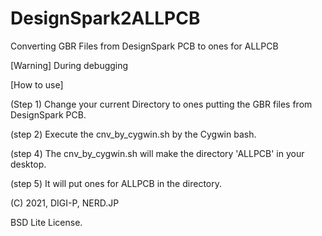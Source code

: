 # DesignSpark2ALLPCB
Converting GBR Files from DesignSpark PCB to ones for ALLPCB


[Warning] During debugging


[How to use]

(Step 1) Change your current Directory to ones putting the GBR files from DesignSpark PCB.

(step 2) Execute the cnv_by_cygwin.sh by the Cygwin bash.

(step 4) The cnv_by_cygwin.sh will make the directory 'ALLPCB' in your desktop.

(step 5) It will put ones for ALLPCB in the directory.


(C) 2021, DIGI-P, NERD.JP

BSD Lite License.
